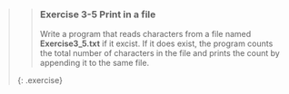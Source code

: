 >> ### Exercise 3-5 Print in a file
>>
>> Write a program that reads characters from a file named **Exercise3_5.txt** if it excist. If it does exist, the program counts the total number of characters in the file and prints the count by appending it to the same file.
>>
>{: .exercise}